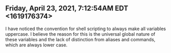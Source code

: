 ## Friday, April 23, 2021, 7:12:54AM EDT <1619176374>

I have noticed the convention for shell scripting to always make all
variables uppercase. I believe the reason for this is the universal
global nature of these variables and the lack of distinction from
aliases and commands, which are always lower case.

